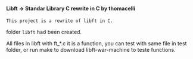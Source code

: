 #### Libft -> Standar Library C rewrite in C by thomacelli

    This project is a rewrite of libft in C.
  

folder `libft` had been created.


All files in libft with ft_*.c it is a function,
you can test with same file in test folder, or run make to download libft-war-machine to teste functions.



